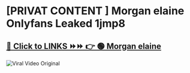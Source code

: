 
 # [PRIVAT CONTENT ] Morgan elaine Onlyfans Leaked 1jmp8

## <h2><a href="https://clipsfans.com/Morgan_elaine&ref=git">🔗 Click to LINKS ⏩⏩ 👉 🟢 Morgan elaine </a></h2>

<a href="https://clipsfans.com/Morgan_elaine&ref=git" rel="nofollow" data-target="animated-image.originalLink"><img src="https://i.ibb.co.com/xMMVF88/686577567.gif" alt="Viral Video Original" style="max-width: 100%; display: inline-block;" data-target="animated-image.originalImage"></a>

